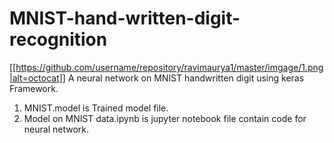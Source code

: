 # MNIST-hand-written-digit-recognition
[[https://github.com/username/repository/ravimaurya1/master/imgage/1.png|alt=octocat]]
A neural network on MNIST handwritten digit using keras Framework.

1. MNIST.model is Trained model file.
2. Model on MNIST data.ipynb is jupyter notebook file contain code for neural network.
